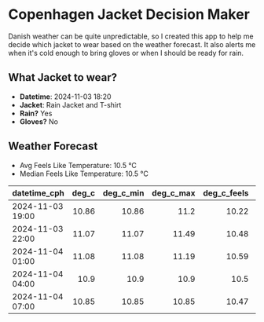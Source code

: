 
# Copenhagen Jacket Decision Maker

Danish weather can be quite unpredictable, so I created this app to help me decide which jacket to wear based on the weather forecast. 
It also alerts me when it's cold enough to bring gloves or when I should be ready for rain.

## What Jacket to wear?

- **Datetime**: 2024-11-03 18:20
- **Jacket**: Rain Jacket and T-shirt
- **Rain?** Yes
- **Gloves?** No

## Weather Forecast
- Avg Feels Like Temperature: 10.5 °C
- Median Feels Like Temperature: 10.5 °C

| datetime_cph     |   deg_c |   deg_c_min |   deg_c_max |   deg_c_feels | weather   | wind   | rain   |
|:-----------------|--------:|------------:|------------:|--------------:|:----------|:-------|:-------|
| 2024-11-03 19:00 |   10.86 |       10.86 |       11.2  |         10.22 | Clouds    | High   | None   |
| 2024-11-03 22:00 |   11.07 |       11.07 |       11.49 |         10.48 | Rain      | High   | Low    |
| 2024-11-04 01:00 |   11.08 |       11.08 |       11.19 |         10.59 | Rain      | Low    | Low    |
| 2024-11-04 04:00 |   10.9  |       10.9  |       10.9  |         10.5  | Rain      | Low    | Low    |
| 2024-11-04 07:00 |   10.85 |       10.85 |       10.85 |         10.47 | Clouds    | Low    | None   |
        